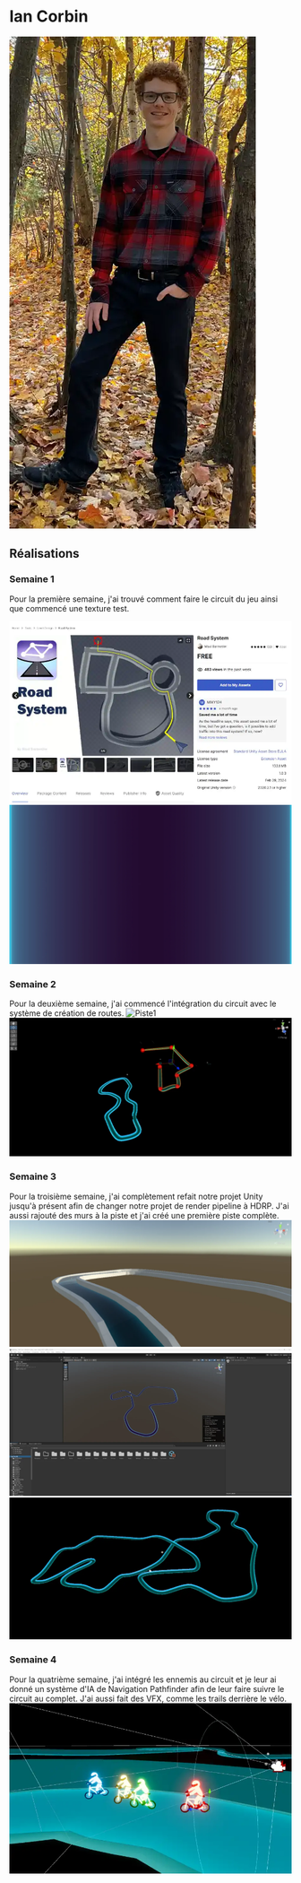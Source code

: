 # Ian Corbin

 ![Ian_Corbin](../img/ian_corbin.webp)

 ## Réalisations

### Semaine 1
Pour la première semaine, j'ai trouvé comment faire le circuit du jeu ainsi que commencé une texture test.

 ![Generateur de circuit](./img/Semaine1_generator.webp)
 ![Texture](./img/Semaine_1_Texture.webp)
 
### Semaine 2
Pour la deuxième semaine, j'ai commencé l'intégration du circuit avec le système de création de routes.
  ![Piste1](./img/Semaine_2_Réalisation_Piste.webp)
  ![Piste2](./img/Semaine_2_Creation.webp)
  
### Semaine 3
Pour la troisième semaine, j'ai complètement refait notre projet Unity jusqu'à présent afin de changer notre projet de render pipeline à HDRP. J'ai aussi rajouté des murs à la piste et j'ai créé une première piste complète.
 ![Circuit Mur](./img/Semaine_3_Murs.webp)
 ![Circuit 01](./img/Semaine_3_Piste.webp)
 ![Circuit 02](./img/Semaine_3_Survol.webp)

### Semaine 4
Pour la quatrième semaine, j'ai intégré les ennemis au circuit et je leur ai donné un système d'IA de Navigation Pathfinder afin de leur faire suivre le circuit au complet. J'ai aussi fait des VFX, comme les trails derrière le vélo.
 ![Pathfinder](./img/Semaine_4_AI.webp)
